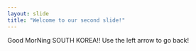 ```yaml
---
layout: slide
title: "Welcome to our second slide!"
---
```

Good MorNing SOUTH KOREA!!
Use the left arrow to go back!
